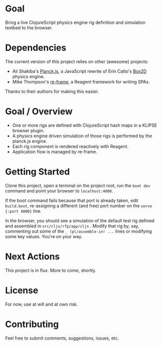 # Goal
Bring a live ClojureScript physics engine rig definition and simulation testbed to the browser.

# Dependencies
The current version of this project relies on other (awesome) projects:

- Ali Shakiba's [Planck.js](http://shakiba.me/planck.js), a JavaScript rewrite of Erin Catto's [Box2D](http://box2d.org/) physics engine.
- Mike Thompson's [re-frame](https://github.com/Day8/re-frame), a Reagent framework for writing SPAs.

Thanks to their authors for making this easier.

# Goal / Overview
- One or more rigs are defined with ClojureScript hash maps in a KLIPSE browser plugin.
- A physics engine driven simulation of those rigs is performed by the planck.js engine.
- Each rig component is rendered reactively with Reagent.
- Application flow is managed by re-frame.

# Getting Started
Clone this project, open a terminal on the project root, run the ```boot dev``` command and point your browser to ```localhost:4000```.

If the boot command fails because that port is already taken, edit ```build.boot```, re-assigning a different (and free) port number on the ```serve {:port 4000}``` line.

In the browser, you should see a simulation of the default test rig defined and assembled in ```src/cljs/rfp/app/cljs``` . Modify that rig by, say, commenting out some of the ```_ (pl/assemble-in! ...``` lines or modifying some key values. You're on your way.

# Next Actions
This project is in flux. More to come, shortly.

# License
For now, use at will and at own risk.

# Contributing
Feel free to submit comments, suggestions, issues, etc.
